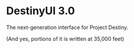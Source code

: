 # DestinyUI 3.0

The next-generation interface for Project Destiny.

(And yes, portions of it is written at 35,000 feet)
